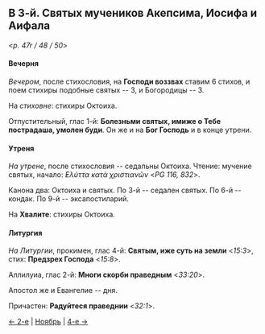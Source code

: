 ## В 3-й. Святых мучеников Акепсима, Иосифа и Аифала

<*p. 47r / 48 / 50*>

#### Вечерня

*Вечером*, после стихословия, на **Господи воззвах** ставим 6 стихов, и поем стихиры подобные святых -- 3, 
и Богородицы -- 3. 

На *стиховне*: стихиры Октоиха.   

Отпустительный, глас 1-й: **Болезньми святых, имиже о Тебе пострадаша, умолен буди**.
Он же и на **Бог Господь** и в конце утрени. 

#### Утреня

*На утрене*, после стихословия -- седальны Октоиха. 
Чтение: мучение святых, начало: *̓Ελύττα κατὰ χριστιανῶν* <*PG 116, 832*>. 

Канона два: Октоиха и святых. 
По 3-й -- седален святых. 
По 6-й -- кондак. 
По 9-й -- эксапостиларий. 

На **Хвалите**: стихиры Октоиха.  

#### Литургия

*На Литургии*, прокимен, глас 4-й: **Святым, иже суть на земли** <*15:3*>, стих: **Предзрех Господа** <*15:8*>. 

Аллилуиа, глас 2-й: **Многи скорби праведным** <*33:20*>. 

Апостол же и Евангелие -- дня. 

Причастен: **Радуйтеся праведнии** <*32:1*>. 
 
[← 2-е](11_02_MES.ru.md) | [Ноябрь](README.md#3-й) | [4-е →](11_04_MES.ru.md) 

